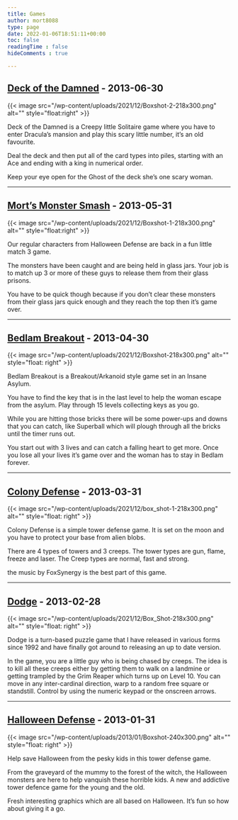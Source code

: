 ```yaml
---
title: Games
author: mort8088
type: page
date: 2022-01-06T18:51:11+00:00
toc: false
readingTime : false
hideComments : true

---
```


## [Deck of the Damned][1] - 2013-06-30

{{< image src="/wp-content/uploads/2021/12/Boxshot-2-218x300.png" alt="" style="float:right" >}}

Deck of the Damned is a Creepy little Solitaire game where you have to enter Dracula’s mansion and play this scary little number, it’s an old favourite.

Deal the deck and then put all of the card types into piles, starting with an Ace and ending with a king in numerical order.

Keep your eye open for the Ghost of the deck she’s one scary woman.

---

## [Mort’s Monster Smash][2] - 2013-05-31

{{< image src="/wp-content/uploads/2021/12/Boxshot-1-218x300.png" alt="" style="float:right" >}}

Our regular characters from Halloween Defense are back in a fun little match 3 game.

The monsters have been caught and are being held in glass jars. Your job is to match up 3 or more of these guys to release them from their glass prisons.

You have to be quick though because if you don’t clear these monsters from their glass jars quick enough and they reach the top then it’s game over.

---

## [Bedlam Breakout][3] - 2013-04-30

{{< image src="/wp-content/uploads/2021/12/Boxshot-218x300.png" alt="" style="float: right" >}}

Bedlam Breakout is a Breakout/Arkanoid style game set in an Insane Asylum.

You have to find the key that is in the last level to help the woman escape from the asylum. Play through 15 levels collecting keys as you go.

While you are hitting those bricks there will be some power-ups and downs that you can catch, like Superball which will plough through all the bricks until the timer runs out.

You start out with 3 lives and can catch a falling heart to get more. Once you lose all your lives it’s game over and the woman has to stay in Bedlam forever.

---

## [Colony Defense][4] - 2013-03-31

{{< image src="/wp-content/uploads/2021/12/box_shot-1-218x300.png" alt="" style="float: right" >}}

Colony Defense is a simple tower defense game. It is set on the moon and you have to protect your base from alien blobs.

There are 4 types of towers and 3 creeps. The tower types are gun, flame, freeze and laser. The Creep types are normal, fast and strong.

the music by FoxSynergy is the best part of this game.

---

## [Dodge][5] - 2013-02-28

{{< image src="/wp-content/uploads/2021/12/Box_Shot-218x300.png" alt="" style="float: right" >}}

Dodge is a turn-based puzzle game that I have released in various forms since 1992 and have finally got around to releasing an up to date version.

In the game, you are a little guy who is being chased by creeps. The idea is to kill all these creeps either by getting them to walk on a landmine or getting trampled by the Grim Reaper which turns up on Level 10. You can move in any inter-cardinal direction, warp to a random free square or standstill. Control by using the numeric keypad or the onscreen arrows.

---

## [Halloween Defense][6] - 2013-01-31

{{< image src="/wp-content/uploads/2013/01/Boxshot-240x300.png" alt="" style="float: right" >}}

Help save Halloween from the pesky kids in this tower defense game.

From the graveyard of the mummy to the forest of the witch, the Halloween monsters are here to help vanquish these horrible kids. A new and addictive tower defence game for the young and the old.

Fresh interesting graphics which are all based on Halloween. It’s fun so how about giving it a go.

 [1]: https://mort8088.com/games/deck-of-the-damned/
 [2]: https://mort8088.com/games/morts-monster-smash/
 [3]: https://mort8088.com/games/bedlam-breakout/
 [4]: https://mort8088.com/games/colony-defense/
 [5]: https://mort8088.com/games/dodge/
 [6]: https://mort8088.com/games/halloween-defense/
